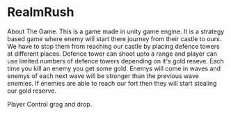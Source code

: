 # RealmRush

About The Game.
This is a game made in unity game engine.
It is a strategy based game where enemy will start there journey from their castle to ours. We have to stop them from reaching our castle by placing defence towers at different places. Defence tower can shoot upto a range and player can use limited numbers of defence towers depending on it's gold reseve. Each time you kill an enemy you get some gold. Enemys will come in waves and enemys of each next wave will be stronger than the previous wave enemies. If enemies are able to reach our fort then they will start stealing our gold reserve.

Player Control
grag and drop.
